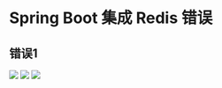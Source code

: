# Spring Boot 集成 Redis 错误  
## 错误1  
![](http://ozjlhf9e0.bkt.clouddn.com/20171205151244982436872.png)
![](http://ozjlhf9e0.bkt.clouddn.com/20171205151244984422001.png)
![](http://ozjlhf9e0.bkt.clouddn.com/20171205151245005521462.png)
